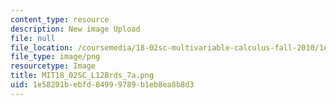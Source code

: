 ```yaml
---
content_type: resource
description: New image Upload
file: null
file_location: /coursemedia/18-02sc-multivariable-calculus-fall-2010/1e58201bebfd84999789b1eb8ea8b8d3_MIT18_02SC_L12Brds_7a.png
file_type: image/png
resourcetype: Image
title: MIT18_02SC_L12Brds_7a.png
uid: 1e58201b-ebfd-8499-9789-b1eb8ea8b8d3
---
```

